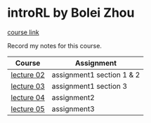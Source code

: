 # introRL by Bolei Zhou

[course link](https://github.com/zhoubolei/introRL)

Record my notes for this course.

| Course | Assignment |
| - | - |
| [lecture 02](./notes/lecture02.md) | assignment1 section 1 & 2 |
| [lecture 03](./notes/lecture03.md) | assignment1 section 3 |
| [lecture 04](./notes/lecture04.md) | assignment2|
| [lecture 05](./notes/lecture05.md) | assignment3|